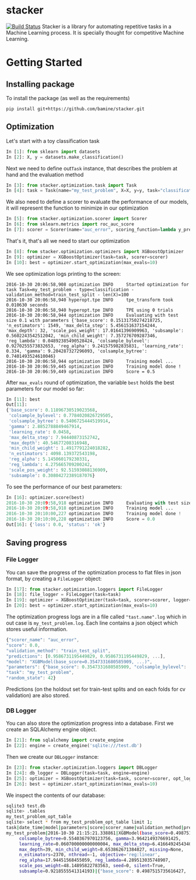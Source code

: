 # stacker
[![Build Status](https://travis-ci.org/bamine/stacker.svg?branch=master)](https://travis-ci.org/bamine/stacker)
Stacker is a library for automating repetitive tasks in a Machine Learning process.
It is specially thought for competitive Machine Learning.
# Getting Started
## Installing package
To install the package (as well as the requirements)
```
pip install git+https://github.com/bamine/stacker.git
```
## Optimization
Let's start with a toy classification task
```python
In [1]: from sklearn import datasets
In [2]: X, y = datasets.make_classification()
```
Next we need to define out`Task` instance, that describes the problem at hand and the evaluation method
```python
In [3]: from stacker.optimization.task import Task
In [4]: task = Task(name="my_test_problem", X=X, y=y, task="classification", test_size=0.1, random_state=42)
```
We also need to define a scorer to evaluate the performance of our models, it will represent the function to minimize in our optimization
```python
In [5]: from stacker.optimization.scorer import Scorer
In [6]: from sklearn.metrics import roc_auc_score
In [7]: scorer = Scorer(name="auc_error", scoring_function=lambda y_pred, y_true: 1 - roc_auc_score(y_pred, y_true))
```
That's it, that's all we need to start our optimization
```python
In [8]: from stacker.optimization.optimizers import XGBoostOptimizer
In [9]: optimizer = XGBoostOptimizer(task=task, scorer=scorer)
In [10]: best = optimizer.start_optimization(max_evals=10)
```
We see optimization logs printing to the screen:
```
2016-10-30 20:06:58,908 optimization INFO     Started optimization for task Task=my_test_problem - type=classification - validation_method=train_test_split - len(X)=100
2016-10-30 20:06:58,940 hyperopt.tpe INFO     tpe_transform took 0.010630 seconds
2016-10-30 20:06:58,940 hyperopt.tpe INFO     TPE using 0 trials
2016-10-30 20:06:58,944 optimization INFO     Evaluating with test size 0.1 with parameters {'base_score': 0.15131750274218725, 'n_estimators': 1549, 'max_delta_step': 5.456151637154244, 'max_depth': 32, 'scale_pos_weight': 17.01641396909963, 'subsample': 0.5602243542512042, 'min_child_weight': 7.357276709287346, 'reg_lambda': 0.04892385490528424, 'colsample_bylevel': 0.9270255573832653, 'reg_alpha': 9.241575982835831, 'learning_rate': 0.334, 'gamma': 9.204287327296093, 'colsample_bytree': 0.7401493524610046}
2016-10-30 20:06:58,944 optimization INFO     Training model ...
2016-10-30 20:06:59,445 optimization INFO     Training model done !
2016-10-30 20:06:59,449 optimization INFO     Score = 0.5
```
After `max_evals` round of optimization, the variable `best` holds the best parameters for our model so far:
```python
In [11]: best
Out[11]:
{'base_score': 0.11896730519023568,
 'colsample_bylevel': 0.7784020826729505,
 'colsample_bytree': 0.5406725444519914,
 'gamma': 2.8852788849467914,
 'learning_rate': 0.0458,
 'max_delta_step': 7.94440873152742,
 'max_depth': 40.54677208316948,
 'min_child_weight': 1.4917791224018282,
 'n_estimators': 4098.139372543198,
 'reg_alpha': 5.145060179230331,
 'reg_lambda': 4.275665709200242,
 'scale_pos_weight': 92.51593088136909,
 'subsample': 0.30804272389187076}
```
To see the performance of our best parameters:
```python
In [16]: optimizer.score(best)
2016-10-30 20:09:58,918 optimization INFO     Evaluating with test size 0.1 with parameters {'base_score': 0.11896730519023568, 'n_estimators': 4098, 'max_delta_step': 7.94440873152742, 'max_depth': 40, 'scale_pos_weight': 92.51593088136909, 'subsample': 0.30804272389187076, 'min_child_weight': 1.4917791224018282, 'reg_lambda': 4.275665709200242, 'colsample_bylevel': 0.7784020826729505, 'reg_alpha': 5.145060179230331, 'learning_rate': 0.0458, 'gamma': 2.8852788849467914, 'colsample_bytree': 0.5406725444519914}
2016-10-30 20:09:58,918 optimization INFO     Training model ...
2016-10-30 20:10:00,227 optimization INFO     Training model done !
2016-10-30 20:10:00,228 optimization INFO     Score = 0.0
Out[16]: {'loss': 0.0, 'status': 'ok'}
```
## Saving progress
### File Logger
You can save the progress of the optimization process to flat files in json format, by creating a `FileLogger` object:
```python
In [17]: from stacker.optimization.loggers import FileLogger
In [18]: file_logger = FileLogger(task=task)
In [19]: optimizer = XGBoostOptimizer(task=task, scorer=scorer, logger=file_logger)
In [20]: best = optimizer.start_optimization(max_evals=10)
```
The optimization progress logs are in a file called `"tast.name".log` which in out case is `my_test_problem.log`. 
Each line contains a json object which stores useful information.
```javascript
{"scorer_name": "auc_error", 
"score": 0.0, 
"validation_method": "train_test_split", 
"predictions": [0.9586731195449829, 0.9586731195449829, ...], 
"model": "XGBModel(base_score=0.3547331680585909, ...)", 
"parameters": {"base_score": 0.3547331680585909, "colsample_bylevel": ...}, 
"task": "my_test_problem", 
"random_state": 42}
```
Predictions (on the holdout set for train-test splits and on each folds for cv validation) are also stored.
### DB Logger
You can also store the optimization progress into a database.
First we create an SQLAlchemy engine object.
```python
In [21]: from sqlalchemy import create_engine
In [22]: engine = create_engine('sqlite:///test.db')
``` 
Then we create our `DBLogger` instance:
```python
In [23]: from stacker.optimization.loggers import DBLogger
In [24]: db_logger = DBLogger(task=task, engine=engine)
In [25]: optimizer = XGBoostOptimizer(task=task, scorer=scorer, opt_logger=db_logger)
In [26]: best = optimizer.start_optimization(max_evals=10)
``` 
We inspect the contents of our database:
```bash
sqlite3 test.db
sqlite> .tables
my_test_problem_opt_table
sqlite> select * from my_test_problem_opt_table limit 1;
task|date_time|model|parameters|score|scorer_name|validation_method|predictions|random_state
my_test_problem|2016-10-30 21:15:21.338861|XGBModel(base_score=0.4987515735616427, colsample_bylevel=0.9537358268329221,
     colsample_bytree=0.5540367970123756, gamma=3.9642149376691425,
     learning_rate=0.060700000000000004, max_delta_step=6.416649245434087,
     max_depth=39, min_child_weight=8.653862671384827, missing=None,
     n_estimators=2370, nthread=-1, objective='reg:linear',
     reg_alpha=17.94451568455059, reg_lambda=4.289513035748907,
     scale_pos_weight=48.14895822783563, seed=0, silent=True,
     subsample=0.9218555541314193)|{"base_score": 0.4987515735616427, ...
```